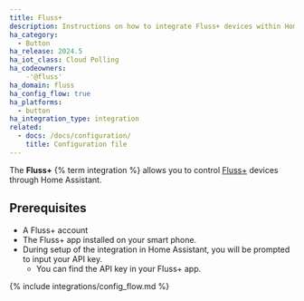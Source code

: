 ```yaml
---
title: Fluss+
description: Instructions on how to integrate Fluss+ devices within Home Assistant.
ha_category:
  - Button
ha_release: 2024.5
ha_iot_class: Cloud Polling
ha_codeowners:
    -'@fluss'
ha_domain: fluss
ha_config_flow: true
ha_platforms:
  - button
ha_integration_type: integration
related:
  - docs: /docs/configuration/
    title: Configuration file
---
```


The **Fluss+** {% term integration %} allows you to control [Fluss+](https://fluss.io/) devices through Home Assistant.

## Prerequisites

- A Fluss+ account
- The Fluss+ app installed on your smart phone.
- During setup of the integration in Home Assistant, you will be prompted to input your API key.
   - You can find the API key in your Fluss+ app.

{% include integrations/config_flow.md %}

